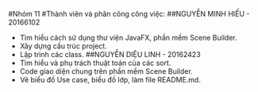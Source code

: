 #Nhóm 11
#Thành viên và phân công công việc:
##NGUYỄN MINH HIẾU - 20166102
- Tìm hiểu cách sử dụng thư viện JavaFX, phần mềm Scene Builder.
- Xây dựng cấu trúc project.
- Lập trình các class.
##NGUYỄN DIỆU LINH - 20162423
- Tìm hiểu và phụ trách thuật toán của các sort.
- Code giao diện chung trên phần mềm Scene Builder.
- Vẽ biểu đồ Use case, biểu đồ lớp, làm file README.md.

